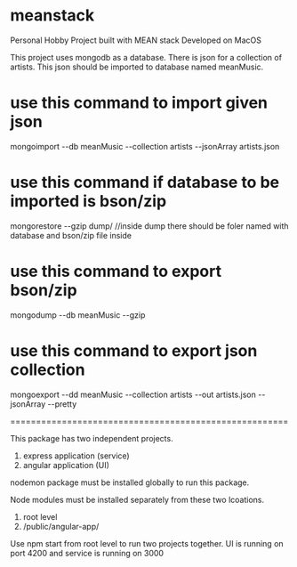 # meanstack
Personal Hobby Project built with MEAN stack
Developed on MacOS

This project uses mongodb as a database. There is json for a collection of artists. This json should be imported to database named meanMusic. 

# use this command to import given json
mongoimport --db meanMusic --collection artists --jsonArray artists.json

# use this command if database to be imported is bson/zip
mongorestore --gzip dump/      //inside dump there should be foler named with database and bson/zip file inside

# use this command to export bson/zip
mongodump --db  meanMusic --gzip

# use this command to export json collection
mongoexport --dd meanMusic --collection artists --out artists.json --jsonArray --pretty

======================================================

This package has two independent projects.
1. express application (service)
2. angular application (UI)

nodemon package must be installed globally to run this package.

Node modules must be installed separately from these two lcoations. 
1. root level
2. /public/angular-app/

Use npm start from root level to run two projects together.
UI is running on port 4200 and service is running on 3000
